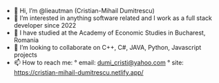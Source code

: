 - 👋 Hi, I’m @lieautman (Cristian-Mihail Dumitrescu)
- 👀 I’m interested in anything software related and I work as a full stack developer since 2022
- 🌱 I have studied at the Academy of Economic Studies in Bucharest, Romania
- 💞️ I’m looking to collaborate on C++, C#, JAVA, Python, Javascript projects
- 📫 How to reach me: ° email: dumi_cristi@yahoo.com
                      ° site: https://cristian-mihail-dumitrescu.netlify.app/

<!---
lieautman/lieautman is a ✨ special ✨ repository because its `README.md` (this file) appears on your GitHub profile.
You can click the Preview link to take a look at your changes.
--->
